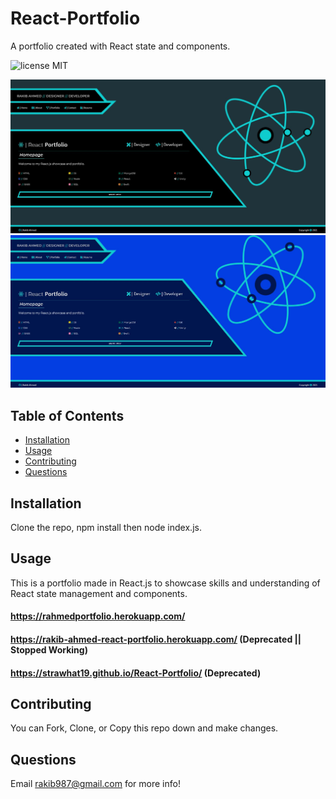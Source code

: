 # React-Portfolio
A portfolio created with React state and components.

![license MIT](https://img.shields.io/badge/license-MIT-blue.svg)

![Screenshot of Application | Developer Mode](https://raw.githubusercontent.com/strawhat19/React-Portfolio/main/public/assets/develeporMode.JPG)
![Screenshot of Application | Designer Mode](https://raw.githubusercontent.com/strawhat19/React-Portfolio/main/public/assets/designMode.JPG)

## **Table of Contents**
* [Installation](#installation)
* [Usage](#usage)
* [Contributing](#contributing)
* [Questions](#questions)

## Installation
Clone the repo, npm install then node index.js.

## Usage
This is a portfolio made in React.js to showcase skills and understanding of React state management and components.
#### https://rahmedportfolio.herokuapp.com/
#### https://rakib-ahmed-react-portfolio.herokuapp.com/ (Deprecated || Stopped Working)
#### https://strawhat19.github.io/React-Portfolio/ (Deprecated)

## Contributing
You can Fork, Clone, or Copy this repo down and make changes.

## Questions
Email rakib987@gmail.com for more info!